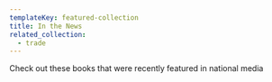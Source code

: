 ```yaml
---
templateKey: featured-collection
title: In the News
related_collection:
  - trade
---
```

C﻿heck out these books that were recently featured in national media